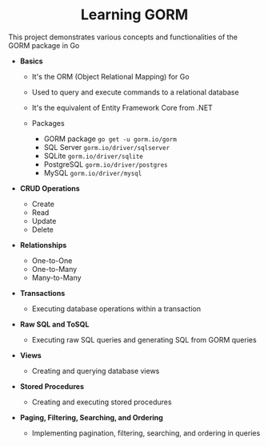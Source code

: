 <div align="center">
  <h1>Learning GORM</h1>
</div>

This project demonstrates various concepts and functionalities of the GORM package in Go

-   **Basics**

    -   It's the ORM (Object Relational Mapping) for Go
    -   Used to query and execute commands to a relational database
    -   It's the equivalent of Entity Framework Core from .NET
    -   Packages

        -   GORM package `go get -u gorm.io/gorm`
        -   SQL Server `gorm.io/driver/sqlserver`
        -   SQLite `gorm.io/driver/sqlite`
        -   PostgreSQL `gorm.io/driver/postgres`
        -   MySQL `gorm.io/driver/mysql`

-   **CRUD Operations**

    -   Create
    -   Read
    -   Update
    -   Delete

-   **Relationships**

    -   One-to-One
    -   One-to-Many
    -   Many-to-Many

-   **Transactions**

    -   Executing database operations within a transaction

-   **Raw SQL and ToSQL**

    -   Executing raw SQL queries and generating SQL from GORM queries

-   **Views**

    -   Creating and querying database views

-   **Stored Procedures**

    -   Creating and executing stored procedures

-   **Paging, Filtering, Searching, and Ordering**
    -   Implementing pagination, filtering, searching, and ordering in queries
